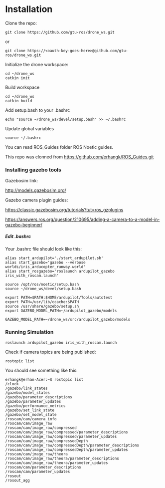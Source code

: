 # Installation

Clone the repo:

```
git clone https://github.com/gtu-ros/drone_ws.git
```

or

```
git clone https://<oauth-key-goes-here>@github.com/gtu-ros/drone_ws.git
```

Initialize the drone workspace:

```
cd ~/drone_ws
catkin init
```

Build workspace

```
cd ~/drone_ws
catkin build
```

Add setup.bash to your .bashrc

```
echo "source ~/drone_ws/devel/setup.bash" >> ~/.bashrc
```

Update global variables

```
source ~/.bashrc
```

You can read ROS_Guides folder ROS Noetic guides.

This repo was clonned from https://github.com/erhangk/ROS_Guides.git

### Installing gazebo tools

Gazebosim link:

http://models.gazebosim.org/

Gazebo camera plugin guides:

https://classic.gazebosim.org/tutorials?tut=ros_gzplugins

https://answers.ros.org/question/210695/adding-a-camera-to-a-model-in-gazebo-beginner/

##### Edit .bashrc

Your .bashrc file should look like this:

```
alias start_ardupilot='./start_ardupilot.sh'
alias start_gazebo='gazebo --verbose worlds/iris_arducopter_runway.world'
alias start_rosgazebo='roslaunch ardupilot_gazebo iris_with_roscam.launch'

source /opt/ros/noetic/setup.bash
source ~/drone_ws/devel/setup.bash

export PATH=$PATH:$HOME/ardupilot/Tools/autotest
export PATH=/usr/lib/ccache:$PATH
source /usr/share/gazebo/setup.sh
export GAZEBO_MODEL_PATH=~/ardupilot_gazebo/models

GAZEBO_MODEL_PATH=~/drone_ws/src/ardupilot_gazebo/models
```

### Running Simulation

```
roslaunch ardupilot_gazebo iris_with_roscam.launch
```

Check if camera topics are being published:

```
rostopic list
```

You should see something like this:

```
erhangk@erhan-Acer:~$ rostopic list
/clock
/gazebo/link_states
/gazebo/model_states
/gazebo/parameter_descriptions
/gazebo/parameter_updates
/gazebo/performance_metrics
/gazebo/set_link_state
/gazebo/set_model_state
/roscam/cam/camera_info
/roscam/cam/image_raw
/roscam/cam/image_raw/compressed
/roscam/cam/image_raw/compressed/parameter_descriptions
/roscam/cam/image_raw/compressed/parameter_updates
/roscam/cam/image_raw/compressedDepth
/roscam/cam/image_raw/compressedDepth/parameter_descriptions
/roscam/cam/image_raw/compressedDepth/parameter_updates
/roscam/cam/image_raw/theora
/roscam/cam/image_raw/theora/parameter_descriptions
/roscam/cam/image_raw/theora/parameter_updates
/roscam/cam/parameter_descriptions
/roscam/cam/parameter_updates
/rosout
/rosout_agg
```
